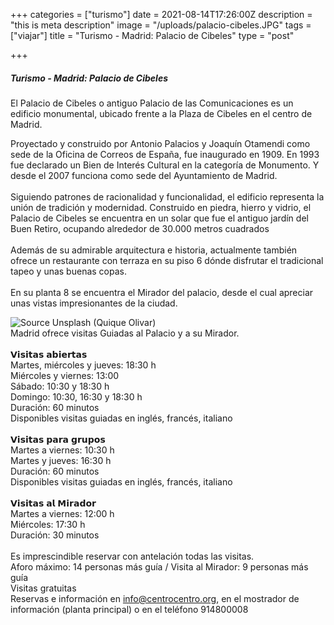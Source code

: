+++
categories = ["turismo"]
date = 2021-08-14T17:26:00Z
description = "this is meta description"
image = "/uploads/palacio-cibeles.JPG"
tags = ["viajar"]
title = "Turismo - Madrid: Palacio de Cibeles"
type = "post"

+++
##### **Turismo** - **Madrid: Palacio de Cibeles**

El Palacio de Cibeles o antiguo Palacio de las Comunicaciones es un edificio monumental, ubicado frente a la Plaza de Cibeles en el centro de Madrid.

Proyectado y construido por Antonio Palacios y Joaquín Otamendi como sede de la Oficina de Correos de España, fue inaugurado en 1909. En 1993 fue declarado un Bien de Interés Cultural en la categoría de Monumento. Y desde el 2007 funciona como sede del Ayuntamiento de Madrid.  
⠀  
Siguiendo patrones de racionalidad y funcionalidad, el edificio representa la unión de tradición y modernidad. Construido en piedra, hierro y vidrio, el Palacio de Cibeles se encuentra en un solar que fue el antiguo jardín del Buen Retiro, ocupando alrededor de 30.000 metros cuadrados  
⠀  
Además de su admirable arquitectura e historia, actualmente también ofrece un restaurante con terraza en su piso 6 dónde disfrutar el tradicional tapeo y unas buenas copas.  
⠀  
En su planta 8 se encuentra el Mirador del palacio, desde el cual apreciar unas vistas impresionantes de la ciudad.

![Source Unsplash (Quique Olivar)](/uploads/palacio-cibeles-2.jpg "Palacio Cibeles")  
Madrid ofrece visitas Guiadas al Palacio y a su Mirador.  
⠀  
𝗩𝗶𝘀𝗶𝘁𝗮𝘀 𝗮𝗯𝗶𝗲𝗿𝘁𝗮𝘀  
Martes, miércoles y jueves: 18:30 h  
Miércoles y viernes: 13:00  
Sábado: 10:30 y 18:30 h  
Domingo: 10:30, 16:30 y 18:30 h  
Duración: 60 minutos  
Disponibles visitas guiadas en inglés, francés, italiano  
⠀  
𝗩𝗶𝘀𝗶𝘁𝗮𝘀 𝗽𝗮𝗿𝗮 𝗴𝗿𝘂𝗽𝗼𝘀  
Martes a viernes: 10:30 h  
Martes y jueves: 16:30 h  
Duración: 60 minutos  
Disponibles visitas guiadas en inglés, francés, italiano  
⠀  
𝗩𝗶𝘀𝗶𝘁𝗮𝘀 𝗮𝗹 𝗠𝗶𝗿𝗮𝗱𝗼𝗿  
Martes a viernes: 12:00 h  
Miércoles: 17:30 h  
Duración: 30 minutos  
⠀  
Es imprescindible reservar con antelación todas las visitas.  
Aforo máximo: 14 personas más guía / Visita al Mirador: 9 personas más guía  
Visitas gratuitas  
Reservas e información en info@centrocentro.org, en el mostrador de información (planta principal) o en el teléfono 914800008
